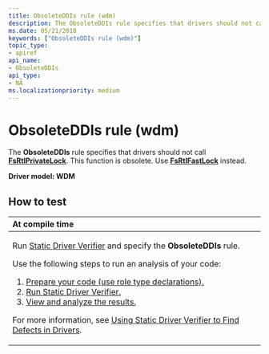 ```yaml
---
title: ObsoleteDDIs rule (wdm)
description: The ObsoleteDDIs rule specifies that drivers should not call FsRtlPrivateLock. This function is obsolete. Use FsRtlFastLock instead.
ms.date: 05/21/2018
keywords: ["ObsoleteDDIs rule (wdm)"]
topic_type:
- apiref
api_name:
- ObsoleteDDIs
api_type:
- NA
ms.localizationpriority: medium
---
```


# ObsoleteDDIs rule (wdm)


The **ObsoleteDDIs** rule specifies that drivers should not call [**FsRtlPrivateLock**](/windows-hardware/drivers/ddi/ntifs/nf-ntifs-_fsrtl_advanced_fcb_header-fsrtlprivatelock). This function is obsolete. Use [**FsRtlFastLock**](/windows-hardware/drivers/ddi/ntifs/nf-ntifs-fsrtlfastlock) instead.

**Driver model: WDM**

## How to test

<table>
<colgroup>
<col width="100%" />
</colgroup>
<thead>
<tr class="header">
<th align="left">At compile time</th>
</tr>
</thead>
<tbody>
<tr class="odd">
<td align="left"><p>Run <a href="/windows-hardware/drivers/devtest/static-driver-verifier" data-raw-source="[Static Driver Verifier](./static-driver-verifier.md)">Static Driver Verifier</a> and specify the <strong>ObsoleteDDIs</strong> rule.</p>
Use the following steps to run an analysis of your code:
<ol>
<li><a href="/windows-hardware/drivers/devtest/using-static-driver-verifier-to-find-defects-in-drivers#preparing-your-source-code" data-raw-source="[Prepare your code (use role type declarations).](./using-static-driver-verifier-to-find-defects-in-drivers.md#preparing-your-source-code)">Prepare your code (use role type declarations).</a></li>
<li><a href="/windows-hardware/drivers/devtest/using-static-driver-verifier-to-find-defects-in-drivers#running-static-driver-verifier" data-raw-source="[Run Static Driver Verifier.](./using-static-driver-verifier-to-find-defects-in-drivers.md#running-static-driver-verifier)">Run Static Driver Verifier.</a></li>
<li><a href="/windows-hardware/drivers/devtest/using-static-driver-verifier-to-find-defects-in-drivers#viewing-and-analyzing-the-results" data-raw-source="[View and analyze the results.](./using-static-driver-verifier-to-find-defects-in-drivers.md#viewing-and-analyzing-the-results)">View and analyze the results.</a></li>
</ol>
<p>For more information, see <a href="/windows-hardware/drivers/devtest/using-static-driver-verifier-to-find-defects-in-drivers" data-raw-source="[Using Static Driver Verifier to Find Defects in Drivers](./using-static-driver-verifier-to-find-defects-in-drivers.md)">Using Static Driver Verifier to Find Defects in Drivers</a>.</p></td>
</tr>
</tbody>
</table>

